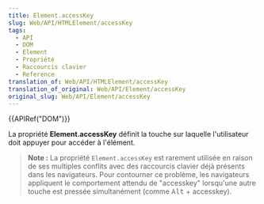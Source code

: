```yaml
---
title: Element.accessKey
slug: Web/API/HTMLElement/accessKey
tags:
  - API
  - DOM
  - Element
  - Propriété
  - Raccourcis clavier
  - Reference
translation_of: Web/API/HTMLElement/accessKey
translation_of_original: Web/API/Element/accessKey
original_slug: Web/API/Element/accessKey
---
```


{{APIRef("DOM")}}

La propriété **Element.accessKey** définit la touche sur laquelle l'utilisateur doit appuyer pour accéder à l'élément.

> **Note :** La propriété `Element.accessKey` est rarement utilisée en raison de ses multiples conflits avec des raccourcis clavier déjà présents dans les navigateurs. Pour contourner ce problème, les navigateurs appliquent le comportement attendu de "accesskey" lorsqu'une autre touche est pressée simultanément (comme <kbd>Alt</kbd> + accesskey).
